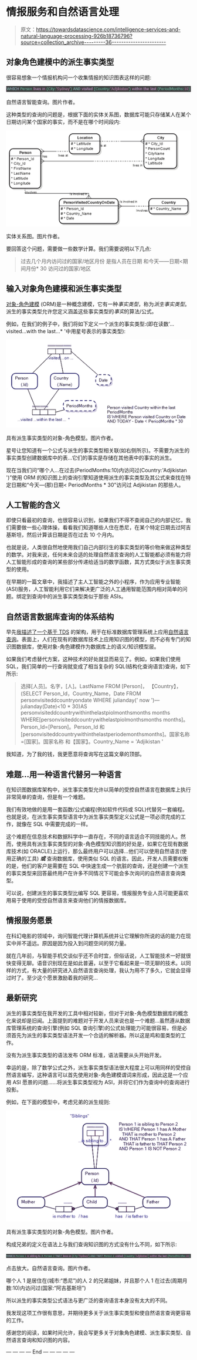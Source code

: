 # 情报服务和自然语言处理

> 原文：<https://towardsdatascience.com/intelligence-services-and-natural-language-processing-926b18736796?source=collection_archive---------36----------------------->

## 对象角色建模中的派生事实类型

很容易想象一个情报机构问一个收集情报的知识图表这样的问题:

![](img/a0d6545b372df454d4e5dfed59bea88a.png)

自然语言智能查询。图片作者。

这种类型的查询的问题是，根据下面的实体关系图，数据库可能只存储某人在某个日期访问某个国家的事实，而不是在哪个时间段内:

![](img/f155e463a7b3a4247682fb44c7053333.png)

实体关系图。图片作者。

要回答这个问题，需要做一些数学计算。我们需要说明以下几点:

> 过去几个月内访问过的国家/地区月份
> 是指人员在日期
> 和今天——日期<期间月份* 30 访问过的国家/地区

## 输入对象角色建模和派生事实类型

[对象-角色建模](/why-learn-object-role-modelling-4eebd93dcda2#:~:text=When%20you%20learn%20ORM%2C%20you,to%20learn%20Object%2DRole%20Modelling.) (ORM)是一种概念建模，它有一种*事实类型*，称为*派生事实类型*。派生的事实类型允许您定义涵盖这些事实类型的*事实*的算法/公式。

例如，在我们的例子中，我们将如下定义一个派生的事实类型:(即在读数'…visited…with the last…* '中用星号表示的事实类型):

![](img/4c8f72eecb800313286c63a4ec23bb5b.png)

具有派生事实类型的对象-角色模型。图片作者。

星号让您知道有一个公式与派生的事实类型相关联(如右侧所示)。不需要为派生的事实类型创建数据库中的表…它们的事实是存储在其他表中的事实的派生。

现在当我们问“哪个人…在过去(PeriodMonths:10)内访问过(Country:'Adjikistan ')”使用 ORM 的知识图上的查询引擎知道使用派生的事实类型及其公式来查找在特定日期和“今天—(那)日期< PeriodMonths * 30”访问过 Adjikistan 的那些人。

## 人工智能的含义

即使只看最初的查询，也很容易认识到，如果我们不得不查阅自己的内部记忆，我们需要做一些心理体操，看看我们知道哪些人住在悉尼，在某个特定日期去过阿吉基斯坦，然后计算该日期是否在过去 10 个月内。

也就是说，人类很自然地使用我们自己内部衍生的事实类型的等价物来做这种类型的数学。对我来说，任何未来合适的处理自然语言查询的人工智能都必须有能力将人工智能形成的查询的某些部分传递给适当的数学函数，其方式类似于派生事实类型的使用。

在早期的一篇文章中，我描述了主人工智能之外的小程序，作为应用专业智能(ASI)服务，人工智能利用它们来解决更广泛的人工通用智能范围内相对简单的问题。绑定到查询中的派生事实类型类似于那些 ASIs。

## 自然语言数据库查询的体系结构

早先[我描述了一个基于 TDS](/the-factengine-architecture-6d90ac09b8b8) 的架构，用于在标准数据库管理系统上应用[自然语言查询](/natural-language-queries-for-real-this-time-5383bf42ad2a)。表面上，人们在现有的数据库技术上应用知识图的模型，而不必有专门的知识图数据库，使用对象-角色建模作为数据库上的语义/知识模型层。

如果我们考虑替代方案，这种技术的好处就显而易见了。例如，如果我们使用 SQL，我们简单的一行查询就变成了相当复杂的 SQL(结构化查询语言)查询，如下所示:

> 选择[人员]。名字，[人]。LastName
> FROM [Person]，
> 【Country】，
> (SELECT Person_Id，Country_Name，Date
> FROM personvisiteddcountryondate
> WHERE julianday(' now ')—julianday(Date)<10 * 30)AS personvisiteddcountrywithinthelastpiolmonthsmonths months
> WHERE[personvisiteddcountrywithelastpiolmonthsmonths months]。Person_Id=[Person]。Person_Id
> 和[personvisiteddcountrywithinthelastperiodemonthsmonths]。国家名称=[国家]。国家名称
> 和【国家】。Country_Name = 'Adjikistan '

我知道，为了我的钱，我更愿意将查询写在这篇文章的顶部。

## 难题…用一种语言代替另一种语言

在知识图数据库架构中，派生事实类型允许以简单的受控自然语言在数据库上执行非常简单的查询，但是有一个难题。

我们有效地做的是用一套函数/公式编程(例如软件代码或 SQL)代替另一套编程。也就是说，在派生事实类型语言中为派生事实类型定义公式是一项必须完成的工作，就像在 SQL 中需要完成的一样。

这个难题在信息技术和数据科学中一直存在，不同的语言适合不同技能的人。然而，使用具有派生事实类型的对象-角色模型知识图的好处是，如果它在现有数据库技术(如 ORACLE)上运行，那么最终用户可以选择…他们可以使用自然语言(使用正确的工具) ***或*** 查询数据库，使用类似 SQL 的语言。因此，开发人员需要权衡的是，他们的客户是需要在 SQL 中快速生成一个肮脏的查询，还是创建一个派生的事实类型来回答最终用户在许多不同情况下可能会多次询问的自然语言查询类型。

可以说，创建派生的事实类型比编写 SQL 更容易，情报服务专业人员可能更喜欢用易于使用的受控自然语言来查询他们的情报数据库。

## 情报服务愿景

在科幻电影的领域中，询问智能代理计算机系统并让它理解你所说的话的能力在现实中并不遥远。原因是因为投入到问题空间的努力量。

就在几年前，与智能手机交谈似乎还不合时宜，但俗话说，人工智能技术一好就很快变得无聊。语音识别现在是如此普遍，以至于它看起来是一项无聊的技术。以同样的方式，有大量的研究进入自然语言查询处理，我认为用不了多久，它就会显得过时了。至少这个愿景激励着我的研究…

## 最新研究

派生的事实类型在我开发的工具中相对较新，但对于对象-角色模型数据库的概念化来说却是旧闻。上面提到的难题对于开发人员来说也是一个难题…虽然遵从数据库管理系统的查询引擎(例如 SQL 查询引擎)的公式处理能力可能很容易，但是必须首先为派生的事实类型语法开发一个合适的解析器。所以这是鸡和蛋类型的工作。

没有为派生事实类型的语法发布 ORM 标准，语法需要从头开始开发。

幸运的是，除了数学公式之外，派生事实类型语法很大程度上可以用同样的受控自然语言编写，这种语言可以首先使用对象-角色建模谓词来形成，因此这是一个应用 ASI 愿景的问题……将派生事实类型视为 ASI，并将它们作为查询中的查询进行投影。

例如，在下面的模型中，考虑兄弟的派生规则:

![](img/fa172230643fa6b53d004ee3c04ba348.png)

具有派生事实类型的对象-角色模型。图片作者。

构成兄弟的定义在语法上与我们查询知识图的方式没有什么不同，如下所示:

![](img/3433e310d2af120007619218381bac11.png)

点击放大。自然语言查询。图片作者。

哪个人 1 是居住在(城市:“悉尼”)的人 2 的兄弟姐妹，并且那个人 1 在过去(周期月数:10)内访问过(国家:“阿吉基斯坦”)

所以派生的事实类型公式语法与更广泛的查询语言本身没有太大的不同。

我发现这项工作很有意思，并期待更多关于派生事实类型和使自然语言查询更容易的工作。

感谢您的阅读，如果时间允许，我会写更多关于对象角色建模、派生事实类型、自然语言查询和知识图的内容。

— — — — End — — — — —